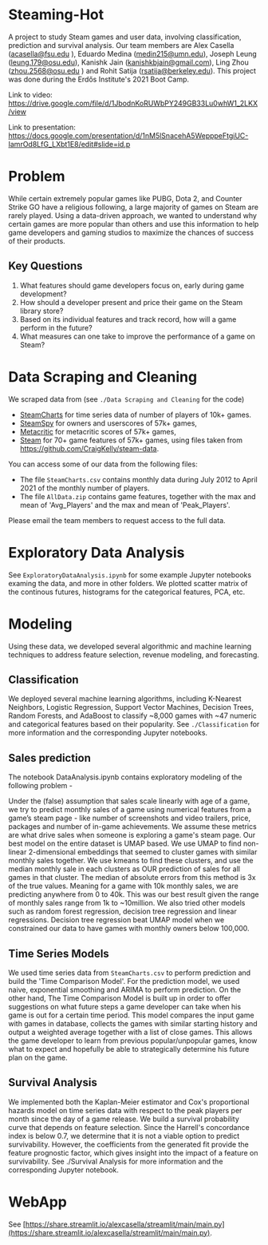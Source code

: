 # Steaming-Hot
A project to study Steam games and user data, involving classification, prediction and survival analysis. Our team members are Alex Casella (acasella@fsu.edu
), Eduardo Medina (medin215@umn.edu), Joseph Leung (leung.179@osu.edu), Kanishk Jain (kanishkbjain@gmail.com), Ling Zhou (zhou.2568@osu.edu
) and Rohit Satija (rsatija@berkeley.edu). This project was done during the Erdős Institute's 2021 Boot Camp.

Link to video: https://drive.google.com/file/d/1JbodnKoRUWbPY249GB33Lu0whW1_2LKX/view

Link to presentation: https://docs.google.com/presentation/d/1nM5lSnacehA5WepppeFtgiUC-IamrOd8LfG_LXbt1E8/edit#slide=id.p

# Problem
While certain extremely popular games like PUBG, Dota 2, and Counter Strike GO have a religious following, a large majority of games on Steam are rarely played. Using a data-driven approach, we wanted to understand why certain games are more popular than others and use this information to help game developers and gaming studios to maximize the chances of success of their products.

## Key Questions
1. What features should game developers focus on, early during game development?
2. How should a developer present and price their game on the Steam library store?
3. Based on its individual features and track record, how will a game perform in the future?
4. What measures can one take to improve the performance of a game on Steam?

# Data Scraping and Cleaning

We scraped data from (see ``./Data Scraping and Cleaning`` for the code)
- [SteamCharts](https://steamcharts.com/) for time series data of number of players of 10k+ games.
- [SteamSpy](https://steamspy.com/) for owners and userscores of 57k+ games, 
- [Metacritic](https://www.metacritic.com/) for metacritic scores of 57k+ games,
- [Steam](https://store.steampowered.com/) for 70+ game features of 57k+ games, using files taken from https://github.com/CraigKelly/steam-data.

You can access some of our data from the following files:
- The file `SteamCharts.csv` contains monthly data during July 2012 to April 2021 of the monthly number of players.
- The file `AllData.zip` contains game features, together with the max and mean of 'Avg_Players' and the max and mean of 'Peak_Players'.

Please email the team members to request access to the full data. 

# Exploratory Data Analysis

See ``ExploratoryDataAnalysis.ipynb`` for some example Jupyter notebooks examing the data, and more in other folders. We plotted scatter matrix of the continous futures, histograms for the categorical features, PCA, etc.

# Modeling
Using these data, we developed several algorithmic and machine learning techniques to address feature selection, revenue modeling, and forecasting.  

## Classification
We deployed several machine learning algorithms, including K-Nearest Neighbors, Logistic Regression, Support Vector Machines, Decision Trees, Random Forests, and AdaBoost to classify ~8,000 games with ~47 numeric and categorical features based on their popularity. See ``./Classification`` for more information and the corresponding Jupyter notebooks.

## Sales prediction 
The notebook DataAnalysis.ipynb contains exploratory modeling of the following problem -


Under the (false) assumption that sales scale linearly with age of a game, we try to predict monthly sales of a game using numerical features from a game’s steam page - like number of screenshots and video trailers, price, packages and number of in-game achievements. We assume these metrics are what drive sales when someone is exploring a game's steam page. 
Our best model on the entire dataset is UMAP based. We use UMAP to find non-linear 2-dimensional embeddings that seemed to cluster games with similar monthly sales together. We use kmeans to find these clusters, and use the median monthly sale in each clusters as OUR prediction of sales for all games in that cluster. The median of absolute errors from this method is 3x of the true values. Meaning for a game with 10k monthly sales, we are predicting anywhere from 0 to 40k. This was our best result given the range of monthly sales range from 1k to ~10million.
We also tried other models such as random forest regression, decision tree regression and linear regressions. Decision tree regression beat UMAP model when we constrained our data to have games with monthly owners below 100,000.  

## Time Series Models

We used time series data from ``SteamCharts.csv`` to perform prediction and build the 'Time Comparison Model'. For the prediction model, we used naive, exponential smoothing and ARIMA to perform prediction. On the other hand, The Time Comparison Model is built up in order to offer suggestions on what future steps a game developer can take when his game is out for a certain time period. This model compares the input game with games in database, collects the games with similar starting history and output a weighted average together with a list of close games. This allows the game developer to learn from previous popular/unpopular games, know what to expect and hopefully be able to strategically determine his future plan on the game.

## Survival Analysis
We implemented both the  Kaplan-Meier estimator and Cox's proportional hazards model on time series data with respect to the peak players per month since the day of a game release. We build a survival probability curve that depends on feature selection. Since the Harrell's concordance index is below 0.7, we determine that it is not a viable option to predict survivability. However, the coefficients from the generated fit provide the feature prognostic factor, which gives insight into the impact of a feature on survivability. See ./Survival Analysis for more information and the corresponding Jupyter notebook.

# WebApp
See [https://share.streamlit.io/alexcasella/streamlit/main/main.py](https://share.streamlit.io/alexcasella/streamlit/main/main.py).
